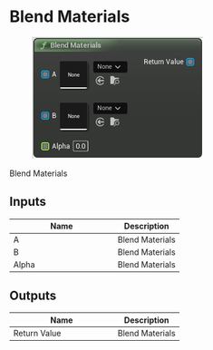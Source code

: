 # Blend Materials

<div align="left" data-full-width="false">

<figure><img src="../../../.gitbook/assets/Blend_Materials.png" alt=""><figcaption></figcaption></figure>

</div>

Blend Materials

## Inputs

<table><thead><tr><th width="170">Name</th><th>Description</th></tr></thead><tbody><tr><td>A</td><td>Blend Materials</td></tr><tr><td>B</td><td>Blend Materials</td></tr><tr><td>Alpha</td><td>Blend Materials</td></tr></tbody></table>

## Outputs

<table><thead><tr><th width="170">Name</th><th>Description</th></tr></thead><tbody><tr><td>Return Value</td><td>Blend Materials</td></tr></tbody></table>

